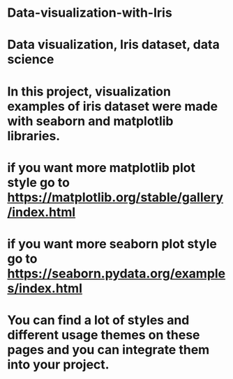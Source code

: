 # Data-visualization-with-Iris
# Data visualization, Iris dataset, data science
# In this project, visualization examples of iris dataset were made with seaborn and matplotlib libraries.
 
# if you want more matplotlib plot style go to https://matplotlib.org/stable/gallery/index.html
# if you want more seaborn plot style go to https://seaborn.pydata.org/examples/index.html
# You can find a lot of styles and different usage themes on these pages and you can integrate them into your project.

